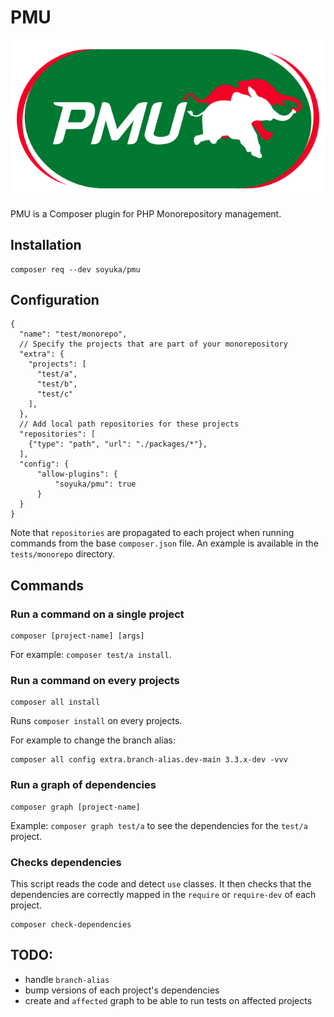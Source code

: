 # PMU

![PHP Monorepository Utility](./pmu.png)

PMU is a Composer plugin for PHP Monorepository management. 
## Installation

```
composer req --dev soyuka/pmu
```

## Configuration

```json5
{
  "name": "test/monorepo",
  // Specify the projects that are part of your monorepository
  "extra": {
    "projects": [
      "test/a",
      "test/b",
      "test/c"
    ],
  },
  // Add local path repositories for these projects
  "repositories": [
    {"type": "path", "url": "./packages/*"},
  ],
  "config": {
      "allow-plugins": {
          "soyuka/pmu": true
      }
  }
}
```

Note that `repositories` are propagated to each project when running commands from the base `composer.json` file. An example is available in the `tests/monorepo` directory.

## Commands 

### Run a command on a single project

```
composer [project-name] [args]
```

For example: `composer test/a install`.

### Run a command on every projects

```
composer all install
```

Runs `composer install` on every projects.

For example to change the branch alias:

```
composer all config extra.branch-alias.dev-main 3.3.x-dev -vvv
```

### Run a graph of dependencies

```
composer graph [project-name]
```

Example: `composer graph test/a` to see the dependencies for the `test/a` project.

### Checks dependencies

This script reads the code and detect `use` classes. It then checks that the dependencies are correctly mapped in the `require` or `require-dev` of each project.

```
composer check-dependencies
```

## TODO:

- handle `branch-alias`
- bump versions of each project's dependencies
- create and `affected` graph to be able to run tests on affected projects
